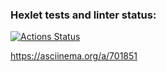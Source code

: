 ### Hexlet tests and linter status:
[![Actions Status](https://github.com/CriSmile92/frontend-project-46/actions/workflows/hexlet-check.yml/badge.svg)](https://github.com/CriSmile92/frontend-project-46/actions)

https://asciinema.org/a/701851